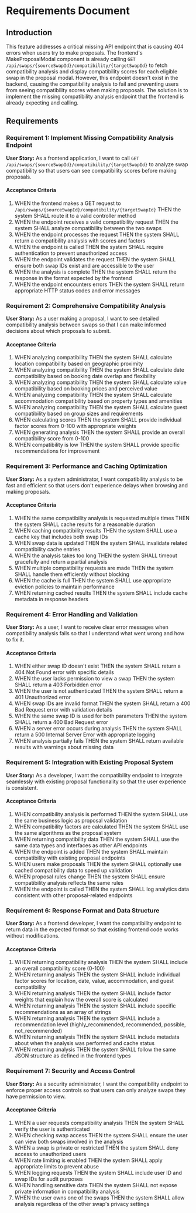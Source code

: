 # Requirements Document

## Introduction

This feature addresses a critical missing API endpoint that is causing 404 errors when users try to make proposals. The frontend's MakeProposalModal component is already calling `GET /api/swaps/{sourceSwapId}/compatibility/{targetSwapId}` to fetch compatibility analysis and display compatibility scores for each eligible swap in the proposal modal. However, this endpoint doesn't exist in the backend, causing the compatibility analysis to fail and preventing users from seeing compatibility scores when making proposals. The solution is to implement the missing compatibility analysis endpoint that the frontend is already expecting and calling.

## Requirements

### Requirement 1: Implement Missing Compatibility Analysis Endpoint

**User Story:** As a frontend application, I want to call `GET /api/swaps/{sourceSwapId}/compatibility/{targetSwapId}` to analyze swap compatibility so that users can see compatibility scores before making proposals.

#### Acceptance Criteria

1. WHEN the frontend makes a GET request to `/api/swaps/{sourceSwapId}/compatibility/{targetSwapId}` THEN the system SHALL route it to a valid controller method
2. WHEN the endpoint receives a valid compatibility request THEN the system SHALL analyze compatibility between the two swaps
3. WHEN the endpoint processes the request THEN the system SHALL return a compatibility analysis with scores and factors
4. WHEN the endpoint is called THEN the system SHALL require authentication to prevent unauthorized access
5. WHEN the endpoint validates the request THEN the system SHALL ensure both swap IDs exist and are accessible to the user
6. WHEN the analysis is complete THEN the system SHALL return the response in the format expected by the frontend
7. WHEN the endpoint encounters errors THEN the system SHALL return appropriate HTTP status codes and error messages

### Requirement 2: Comprehensive Compatibility Analysis

**User Story:** As a user making a proposal, I want to see detailed compatibility analysis between swaps so that I can make informed decisions about which proposals to submit.

#### Acceptance Criteria

1. WHEN analyzing compatibility THEN the system SHALL calculate location compatibility based on geographic proximity
2. WHEN analyzing compatibility THEN the system SHALL calculate date compatibility based on booking date overlap and flexibility
3. WHEN analyzing compatibility THEN the system SHALL calculate value compatibility based on booking prices and perceived value
4. WHEN analyzing compatibility THEN the system SHALL calculate accommodation compatibility based on property types and amenities
5. WHEN analyzing compatibility THEN the system SHALL calculate guest compatibility based on group sizes and requirements
6. WHEN calculating scores THEN the system SHALL provide individual factor scores from 0-100 with appropriate weights
7. WHEN generating analysis THEN the system SHALL provide an overall compatibility score from 0-100
8. WHEN compatibility is low THEN the system SHALL provide specific recommendations for improvement

### Requirement 3: Performance and Caching Optimization

**User Story:** As a system administrator, I want compatibility analysis to be fast and efficient so that users don't experience delays when browsing and making proposals.

#### Acceptance Criteria

1. WHEN the same compatibility analysis is requested multiple times THEN the system SHALL cache results for a reasonable duration
2. WHEN caching compatibility results THEN the system SHALL use a cache key that includes both swap IDs
3. WHEN swap data is updated THEN the system SHALL invalidate related compatibility cache entries
4. WHEN the analysis takes too long THEN the system SHALL timeout gracefully and return a partial analysis
5. WHEN multiple compatibility requests are made THEN the system SHALL handle them efficiently without blocking
6. WHEN the cache is full THEN the system SHALL use appropriate eviction policies to maintain performance
7. WHEN returning cached results THEN the system SHALL include cache metadata in response headers

### Requirement 4: Error Handling and Validation

**User Story:** As a user, I want to receive clear error messages when compatibility analysis fails so that I understand what went wrong and how to fix it.

#### Acceptance Criteria

1. WHEN either swap ID doesn't exist THEN the system SHALL return a 404 Not Found error with specific details
2. WHEN the user lacks permission to view a swap THEN the system SHALL return a 403 Forbidden error
3. WHEN the user is not authenticated THEN the system SHALL return a 401 Unauthorized error
4. WHEN swap IDs are invalid format THEN the system SHALL return a 400 Bad Request error with validation details
5. WHEN the same swap ID is used for both parameters THEN the system SHALL return a 400 Bad Request error
6. WHEN a server error occurs during analysis THEN the system SHALL return a 500 Internal Server Error with appropriate logging
7. WHEN analysis partially fails THEN the system SHALL return available results with warnings about missing data

### Requirement 5: Integration with Existing Proposal System

**User Story:** As a developer, I want the compatibility endpoint to integrate seamlessly with existing proposal functionality so that the user experience is consistent.

#### Acceptance Criteria

1. WHEN compatibility analysis is performed THEN the system SHALL use the same business logic as proposal validation
2. WHEN compatibility factors are calculated THEN the system SHALL use the same algorithms as the proposal system
3. WHEN returning compatibility data THEN the system SHALL use the same data types and interfaces as other API endpoints
4. WHEN the endpoint is added THEN the system SHALL maintain compatibility with existing proposal endpoints
5. WHEN users make proposals THEN the system SHALL optionally use cached compatibility data to speed up validation
6. WHEN proposal rules change THEN the system SHALL ensure compatibility analysis reflects the same rules
7. WHEN the endpoint is called THEN the system SHALL log analytics data consistent with other proposal-related endpoints

### Requirement 6: Response Format and Data Structure

**User Story:** As a frontend developer, I want the compatibility endpoint to return data in the expected format so that existing frontend code works without modifications.

#### Acceptance Criteria

1. WHEN returning compatibility analysis THEN the system SHALL include an overall compatibility score (0-100)
2. WHEN returning analysis THEN the system SHALL include individual factor scores for location, date, value, accommodation, and guest compatibility
3. WHEN returning analysis THEN the system SHALL include factor weights that explain how the overall score is calculated
4. WHEN returning analysis THEN the system SHALL include specific recommendations as an array of strings
5. WHEN returning analysis THEN the system SHALL include a recommendation level (highly_recommended, recommended, possible, not_recommended)
6. WHEN returning analysis THEN the system SHALL include metadata about when the analysis was performed and cache status
7. WHEN returning analysis THEN the system SHALL follow the same JSON structure as defined in the frontend types

### Requirement 7: Security and Access Control

**User Story:** As a security administrator, I want the compatibility endpoint to enforce proper access controls so that users can only analyze swaps they have permission to view.

#### Acceptance Criteria

1. WHEN a user requests compatibility analysis THEN the system SHALL verify the user is authenticated
2. WHEN checking swap access THEN the system SHALL ensure the user can view both swaps involved in the analysis
3. WHEN a swap is private or restricted THEN the system SHALL deny access to unauthorized users
4. WHEN rate limiting is enabled THEN the system SHALL apply appropriate limits to prevent abuse
5. WHEN logging requests THEN the system SHALL include user ID and swap IDs for audit purposes
6. WHEN handling sensitive data THEN the system SHALL not expose private information in compatibility analysis
7. WHEN the user owns one of the swaps THEN the system SHALL allow analysis regardless of the other swap's privacy settings